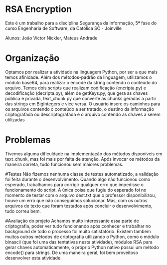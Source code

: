 # RSA Encryption 

Este é um trabalho para a disciplina Segurança da Informação, 5ª fase do curso Engenharia de Software, da Católica SC - Joinville

Alunos: João Victor Nickler, Mateus Andrade

# Organização
Optamos por realizar a atividade na linguagem Python, por ser a que mais temos afinidade. Além dos métodos-padrão da linguagem, utilizamos o módulo base64, 
para realizar o encode da string contendo o conteúdo do arquivo.
Temos dois scripts que realizam codificação (encripta.py) e decodificação (decripta.py), além de getKeys.py, que gera as chaves pública e privada, text_chunk.py
que converte as chunks geradas a partir das strings em BigIntegers e vice versa. O usuário insere os caminhos para os arquivos contendo o conteúdo a ser tratado, 
o destino da informação criptografada ou descriptografada e o arquivo contendo as chaves a serem utilizadas

# Problemas
Tivemos alguma dificuldade na implementação dos métodos disponíveis em text_chunk, mas foi mais por falta de atenção. Após invocar os métodos da maneira correta,
tudo funcionou sem maiores problemas.

#Testes
Não fizemos nenhuma classe de testes automatizado, a validação foi feita durante o desenvolvimento. Quando algo não funcionou como esperado, trabalhamos para
corrigir qualquer erro que impedisse o funcionamento do script. A única coisa que fugiu do esperado foi no momento de testar com o arquivo dest.txt que o
professor disponibilizou, houve um erro que não conseguimos solucionar. Mas, com os outros arquivos de texto que foram testados após concluir o desenvolvimento,
tudo correu bem.

#Avaliação do projeto
Achamos muito interessante essa parte de criptografia, poder ver tudo funcionando após conhecer e trabalhar no background de todo o processo 
foi muito satisfatório. Existem também muitos outros métodos de criptografia utilizando o Python, como o módulo binascii (que foi uma das tentativas 
nesta atividade), módulos RSA para gerar chaves automaticamente, o próprio Python nativo possui um método encode() para strings. 
De uma maneira geral, foi bem proveitoso desenvolver esta atividade. 

